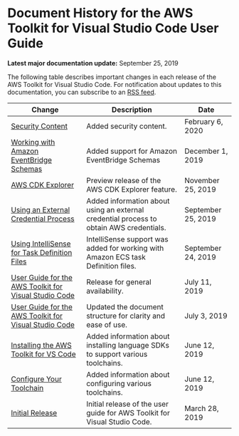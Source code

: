 # Document History for the AWS Toolkit for Visual Studio Code User Guide<a name="doc-history"></a>

**Latest major documentation update:** September 25, 2019

The following table describes important changes in each release of the AWS Toolkit for Visual Studio Code\. For notification about updates to this documentation, you can subscribe to an [RSS feed](https://docs.aws.amazon.com/toolkit-for-vscode/latest/userguide/amazon-toolkit-for-vs-code-guide-doc-history.rss)\.

| Change | Description | Date | 
| --- |--- |--- |
| [Security Content](security.md) | Added security content\. | February 6, 2020 | 
| [Working with Amazon EventBridge Schemas](eventbridge-schemas.md) | Added support for Amazon EventBridge Schemas | December 1, 2019 | 
| [AWS CDK Explorer](cdk-explorer.md) | Preview release of the AWS CDK Explorer feature\. | November 25, 2019 | 
| [Using an External Credential Process](external-credential-process.md) | Added information about using an external credential process to obtain AWS credentials\. | September 25, 2019 | 
| [Using IntelliSense for Task Definition Files](ecs-definition-files.md) | IntelliSense support was added for working with Amazon ECS task Definition files\. | September 24, 2019 | 
| [User Guide for the AWS Toolkit for Visual Studio Code](welcome.md) | Release for general availability\. | July 11, 2019 | 
| [User Guide for the AWS Toolkit for Visual Studio Code](welcome.md) | Updated the document structure for clarity and ease of use\. | July 3, 2019 | 
| [Installing the AWS Toolkit for VS Code](setup-toolkit.md) | Added information about installing language SDKs to support various toolchains\. | June 12, 2019 | 
| [Configure Your Toolchain](setup-toolchain.md) | Added information about configuring various toolchains\. | June 12, 2019 | 
| [Initial Release](#doc-history) | Initial release of the user guide for AWS Toolkit for Visual Studio Code\. | March 28, 2019 | 